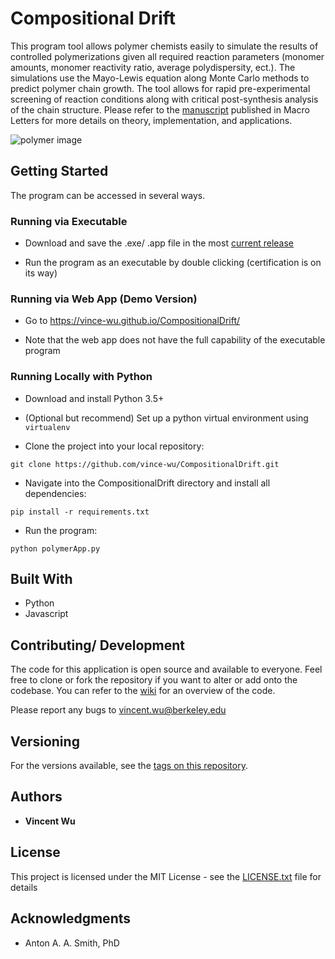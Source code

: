 # Compositional Drift

This program tool allows polymer chemists easily to simulate the results of controlled polymerizations given all required reaction parameters (monomer amounts, monomer reactivity ratio, average polydispersity, ect.). The simulations use the Mayo-Lewis equation along Monte Carlo methods to predict polymer chain growth. The tool allows for rapid pre-experimental screening of reaction conditions along with critical post-synthesis analysis of the chain structure. Please refer to the [manuscript](https://pubs.acs.org/doi/full/10.1021/acsmacrolett.8b00813) published in Macro Letters for more details on theory, implementation, and applications.

![polymer image](https://i.imgur.com/mElYP4x.png)

## Getting Started
The program can be accessed in several ways.

### Running via Executable

* Download and save the .exe/ .app file in the most [current release](https://github.com/vince-wu/CompositionalDrift/releases)

* Run the program as an executable by double clicking (certification is on its way)

### Running via Web App (Demo Version)

* Go to https://vince-wu.github.io/CompositionalDrift/ 

* Note that the web app does not have the full capability of the executable program

### Running Locally with Python 

* Download and install Python 3.5+

* (Optional but recommend) Set up a python virtual environment using `virtualenv`

* Clone the project into your local repository:

`git clone https://github.com/vince-wu/CompositionalDrift.git`

* Navigate into the CompositionalDrift directory and install all dependencies:

`pip install -r requirements.txt`

* Run the program:

`python polymerApp.py`

## Built With

* Python
* Javascript

## Contributing/ Development

The code for this application is open source and available to everyone. Feel free to clone or fork the repository if
you want to alter or add onto the codebase. You can refer to the [wiki](https://github.com/vince-wu/CompositionalDrift/wiki/Developing-with-Python) for an overview of the code.

Please report any bugs to vincent.wu@berkeley.edu

## Versioning

For the versions available, see the [tags on this repository](https://github.com/vince-wu/CompositionalDrift/tags). 

## Authors

* **Vincent Wu** 

## License

This project is licensed under the MIT License - see the [LICENSE.txt](https://github.com/vince-wu/CompositionalDrift/blob/master/LISCENCE.txt) file for details

## Acknowledgments

* Anton A. A. Smith, PhD
